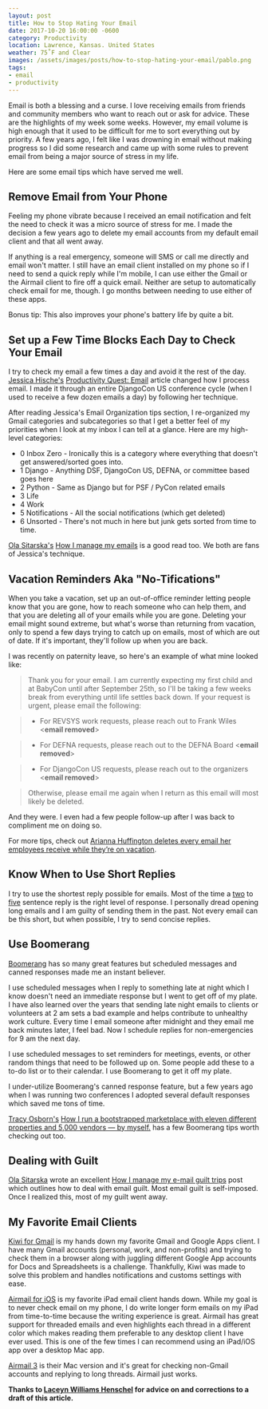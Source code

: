 ```yaml
---
layout: post
title: How to Stop Hating Your Email
date: 2017-10-20 16:00:00 -0600
category: Productivity
location: Lawrence, Kansas. United States
weather: 75˚F and Clear
images: /assets/images/posts/how-to-stop-hating-your-email/pablo.png
tags:
- email
- productivity
---
```


Email is both a blessing and a curse. I love receiving emails from friends and community members who want to reach out or ask for advice. These are the highlights of my week some weeks. However, my email volume is high enough that it used to be difficult for me to sort everything out by priority. A few years ago, I felt like I was drowning in email without making progress so I did some research and came up with some rules to prevent email from being a major source of stress in my life. 

Here are some email tips which have served me well.

## Remove Email from Your Phone

Feeling my phone vibrate because I received an email notification and felt the need to check it was a micro source of stress for me. I made the decision a few years ago to delete my email accounts from my default email client and that all went away.

If anything is a real emergency, someone will SMS or call me directly and email won't matter. I still have an email client installed on my phone so if I need to send a quick reply while I'm mobile, I can use either the Gmail or the Airmail client to fire off a quick email. Neither are setup to automatically check email for me, though. I go months between needing to use either of these apps.

Bonus tip: This also improves your phone's battery life by quite a bit.

## Set up a Few Time Blocks Each Day to Check Your Email

I try to check my email a few times a day and avoid it the rest of the day. [Jessica Hische's](https://twitter.com/jessicahische) [Productivity Quest: Email](http://jessicahische.is/thinkingthoughtsonemail) article changed how I process email. I made it through an entire DjangoCon US conference cycle (when I used to receive a few dozen emails a day) by following her technique.

After reading Jessica's Email Organization tips section, I re-organized my Gmail categories and subcategories so that I get a better feel of my priorities when I look at my inbox I can tell at a glance. Here are my high-level categories:

- 0 Inbox Zero - Ironically this is a category where everything that doesn't get answered/sorted goes into.
- 1 Django - Anything DSF, DjangoCon US, DEFNA, or committee based goes here
- 2 Python - Same as Django but for PSF / PyCon related emails
- 3 Life
- 4 Work
- 5 Notifications - All the social notifications (which get deleted)
- 6 Unsorted - There's not much in here but junk gets sorted from time to time.

[Ola Sitarska's](https://twitter.com/olasitarska) [How I manage my emails](http://blog.sitarska.com/post/135766019758/how-i-manage-my-emails) is a good read too. We both are fans of Jessica's technique.

## Vacation Reminders Aka "No-Tifications"

When you take a vacation, set up an out-of-office reminder letting people know that you are gone, how to reach someone who can help them, and that you are deleting all of your emails while you are gone. Deleting your email might sound extreme, but what's worse than returning from vacation, only to spend a few days trying to catch up on emails, most of which are out of date. If it's important, they'll follow up when you are back.

I was recently on paternity leave, so here's an example of what mine looked like:

> Thank you for your email. I am currently expecting my first child and at BabyCon until after September 25th, so I'll be taking a few weeks break from everything until life settles back down. If your request is urgent, please email the following:

> - For REVSYS work requests, please reach out to Frank Wiles <**email removed**>

> - For DEFNA requests, please reach out to the DEFNA Board <**email removed**>

> - For DjangoCon US requests, please reach out to the organizers <**email removed**>

> Otherwise, please email me again when I return as this email will most likely be deleted. 

And they were. I even had a few people follow-up after I was back to compliment me on doing so.

For more tips, check out [Arianna Huffington deletes every email her employees receive while they’re on vacation](https://qz.com/1061410/arianna-huffington-deletes-every-email-her-employees-receive-while-theyre-on-vacation/).

## Know When to Use Short Replies

I try to use the shortest reply possible for emails. Most of the time a [two](http://two.sentenc.es/) to [five](http://five.sentenc.es/) sentence reply is the right level of response. I personally dread opening long emails and I am guilty of sending them in the past. Not every email can be this short, but when possible, I try to send concise replies.

## Use Boomerang

[Boomerang](http://www.boomeranggmail.com/) has so many great features but 
scheduled messages and canned responses made me an instant believer.

I use scheduled messages when I reply to something late at night which I know doesn't need an immediate response but I went to get off of my plate. I have also learned over the years that sending late night emails to clients or volunteers at 2 am sets a bad example and helps contribute to unhealthy work culture. Every time I email someone after midnight and they email me back minutes later, I feel bad. Now I schedule replies for non-emergencies for 9 am the next day.

I use scheduled messages to set reminders for meetings, events, or other random things that need to be followed up on. Some people add these to a to-do list or to their calendar. I use Boomerang to get it off my plate.

I under-utilize Boomerang's canned response feature, but a few years ago when I was running two conferences I adopted several default responses which saved me tons of time. 

[Tracy Osborn's](https://twitter.com/limedaring) [How I run a bootstrapped marketplace with eleven different properties and 5,000 vendors — by myself.](https://limedaring.com/articles/how-i-run-a-marketplace-with-eleven-different-properties-and-5000-vendors/) has a few Boomerang tips worth checking out too.

## Dealing with Guilt

[Ola Sitarska](https://twitter.com/olasitarska) wrote an excellent [How I manage my e-mail guilt trips](http://blog.sitarska.com/post/110468512013/how-i-manage-my-e-mail-guilt-trips) post which outlines how to deal with email guilt. Most email guilt is self-imposed. Once I realized this, most of my guilt went away.

## My Favorite Email Clients

[Kiwi for Gmail](http://kiwiforgmail.com/) is my hands down my favorite Gmail and Google Apps client. I have many Gmail accounts (personal, work, and non-profits) and trying to check them in a browser along with juggling different Google App accounts for Docs and Spreadsheets is a challenge. Thankfully, Kiwi was made to solve this problem and handles notifications and customs settings with ease. 

[Airmail for iOS](http://airmailapp.com/ios) is my favorite iPad email client hands down. While my goal is to never check email on my phone, I do write longer form emails on my iPad from time-to-time because the writing experience is great. Airmail has great support for threaded emails and even highlights each thread in a different color which makes reading them preferable to any desktop client I have ever used. This is one of the few times I can recommend using an iPad/iOS app over a desktop Mac app. 

[Airmail 3](http://airmailapp.com/) is their Mac version and it's great for checking non-Gmail accounts and replying to long threads. Airmail just works.

**Thanks to [Laceyn Williams Henschel](https://twitter.com/laceynwilliams) for advice on and corrections to a draft of this article.**

